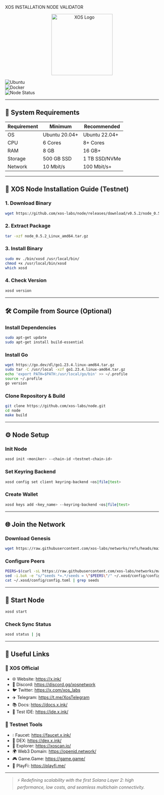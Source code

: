 XOS INSTALLATION NODE VALIDATOR

<p align="center">
  <img src="https://pbs.twimg.com/profile_images/1861059503325913088/axi4e4i1.jpg" width="200" alt="XOS Logo"/>
</p>

![Ubuntu](https://img.shields.io/badge/Ubuntu-22.04-orange)  
![Docker](https://img.shields.io/badge/Tool-Docker-blue)  
![Node Status](https://img.shields.io/badge/Node%20Status-Active-brightgreen)

---

## 🧱 System Requirements

| Requirement | Minimum       | Recommended     |
|------------|----------------|-----------------|
| OS         | Ubuntu 20.04+  | Ubuntu 22.04+   |
| CPU        | 6 Cores        | 8+ Cores        |
| RAM        | 8 GB           | 16 GB+          |
| Storage    | 500 GB SSD     | 1 TB SSD/NVMe   |
| Network    | 10 Mbit/s      | 100 Mbit/s+     |

---

## 🚀 XOS Node Installation Guide (Testnet)

### 1. Download Binary
```bash
wget https://github.com/xos-labs/node/releases/download/v0.5.2/node_0.5.2_Linux_amd64.tar.gz
```

### 2. Extract Package
```bash
tar -xzf node_0.5.2_Linux_amd64.tar.gz
```

### 3. Install Binary
```bash
sudo mv ./bin/xosd /usr/local/bin/
chmod +x /usr/local/bin/xosd
which xosd
```

### 4. Check Version
```bash
xosd version
```

---

## 🛠️ Compile from Source (Optional)

### Install Dependencies
```bash
sudo apt-get update
sudo apt-get install build-essential
```

### Install Go
```bash
wget https://go.dev/dl/go1.23.4.linux-amd64.tar.gz
sudo tar -C /usr/local -xzf go1.23.4.linux-amd64.tar.gz
echo 'export PATH=$PATH:/usr/local/go/bin' >> ~/.profile
source ~/.profile
go version
```

### Clone Repository & Build
```bash
git clone https://github.com/xos-labs/node.git
cd node
make build
```

---

## ⚙️ Node Setup

### Init Node
```bash
xosd init <moniker> --chain-id <testnet-chain-id>
```

### Set Keyring Backend
```bash
xosd config set client keyring-backend <os|file|test>
```

### Create Wallet
```bash
xosd keys add <key_name> --keyring-backend <os|file|test>
```

---

## 🌐 Join the Network

### Download Genesis
```bash
wget https://raw.githubusercontent.com/xos-labs/networks/refs/heads/main/testnet/genesis.json -O ~/.xosd/config/genesis.json
```

### Configure Peers
```bash
PEERS=$(curl -sL https://raw.githubusercontent.com/xos-labs/networks/main/testnet/peers.txt | sort -R | head -n 10 | awk '{print $1}' | paste -s -d, -)
sed -i.bak -e "s/^seeds *=.*/seeds = \"$PEERS\"/" ~/.xosd/config/config.toml
cat ~/.xosd/config/config.toml | grep seeds
```

---

## 🔄 Start Node
```bash
xosd start
```

### Check Sync Status
```bash
xosd status | jq
```

---

## 🧭 Useful Links

### 🔗 XOS Official
- 🌐 Website: https://x.ink/
- 💬 Discord: https://discord.gg/xosnetwork
- 🐦 Twitter: https://x.com/xos_labs
- ✈️ Telegram: https://t.me/XosTelegram
- 📚 Docs: https://docs.x.ink/
- 🧪 Test IDE: https://ide.x.ink/

### 🧪 Testnet Tools
- 💧 Faucet: https://faucet.x.ink/
- 💱 DEX: https://dex.x.ink/
- 🔎 Explorer: https://xoscan.io/
- 🌍 Web3 Domain: https://openid.network/
- 🎮 Game.Game: https://game.game/
- 🎲 PlayFi: https://playfi.me/

---

> ⚡ *Redefining scalability with the first Solana Layer 2: high performance, low costs, and seamless multichain connectivity.*

